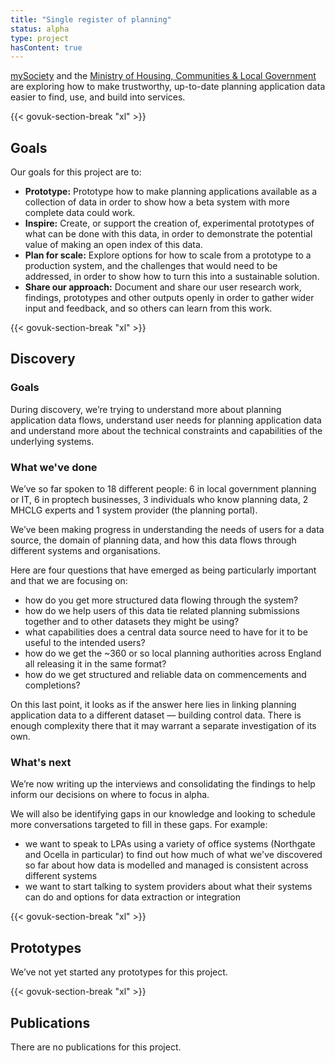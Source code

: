 ```yaml
---
title: "Single register of planning"
status: alpha
type: project
hasContent: true
---
```


[mySociety](https://www.mysociety.org) and the [Ministry of Housing, Communities & Local Government](https://www.gov.uk/government/organisations/ministry-of-housing-communities-and-local-government) are exploring how to make trustworthy, up-to-date planning application data easier to find, use, and build into services.

{{< govuk-section-break "xl" >}}

## Goals

Our goals for this project are to:

* **Prototype:** Prototype how to make planning applications available as a collection of data in order to show how a beta system with more complete data could work.
* **Inspire:** Create, or support the creation of, experimental prototypes of what can be done with this data, in order to demonstrate the potential value of making an open index of this data.
* **Plan for scale:** Explore options for how to scale from a prototype to a production system, and the challenges that would need to be addressed, in order to show how to turn this into a sustainable solution.
* **Share our approach:** Document and share our user research work, findings, prototypes and other outputs openly in order to gather wider input and feedback, and so others can learn from this work.

{{< govuk-section-break "xl" >}}

## Discovery

### Goals

During discovery, we’re trying to understand more about planning application data flows, understand user needs for planning application data and understand more about the technical constraints and capabilities of the underlying systems.

### What we've done

We’ve so far spoken to 18 different people: 6 in local government planning or IT, 6 in proptech businesses, 3 individuals who know planning data, 2 MHCLG experts and 1 system provider (the planning portal).

We’ve been making progress in understanding the needs of users for a data source, the domain of planning data, and how this data flows through different systems and organisations.

Here are four questions that have emerged as being particularly important and that we are focusing on:

* how do you get more structured data flowing through the system?
* how do we help users of this data tie related planning submissions together and to other datasets they might be using?
* what capabilities does a central data source need to have for it to be useful to the intended users?
* how do we get the ~360 or so local planning authorities across England all releasing it in the same format?
* how do we get structured and reliable data on commencements and completions?

On this last point, it looks as if the answer here lies in linking planning application data to a different dataset — building control data. There is enough complexity there that it may warrant a separate investigation of its own.

### What's next

We’re now writing up the interviews and consolidating the findings to help inform our decisions on where to focus in alpha.

We will also be identifying gaps in our knowledge and looking to schedule more conversations targeted to fill in these gaps. For example:

* we want to speak to LPAs using a variety of office systems (Northgate and Ocella in particular) to find out how much of what we've discovered so far about how data is modelled and managed is consistent across different systems
* we want to start talking to system providers about what their systems can do and options for data extraction or integration

{{< govuk-section-break "xl" >}}

## Prototypes

We’ve not yet started any prototypes for this project.

{{< govuk-section-break "xl" >}}

## Publications

There are no publications for this project.
